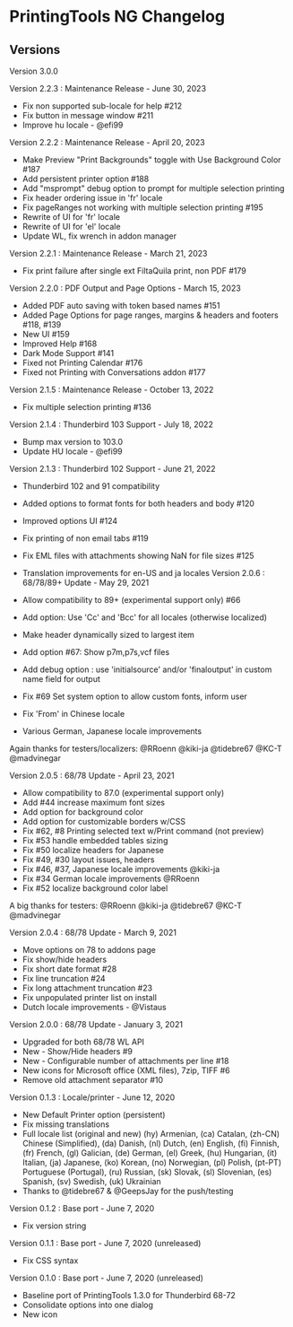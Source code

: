 # PrintingTools NG Changelog

## Versions

Version 3.0.0

Version 2.2.3 : Maintenance Release - June 30, 2023

- Fix non supported sub-locale for help #212
- Fix button in message window #211
- Improve hu locale - @efi99

Version 2.2.2 : Maintenance Release - April 20, 2023

- Make Preview "Print Backgrounds" toggle with Use Background Color #187
- Add persistent printer option #188
- Add "msprompt" debug option to prompt for multiple selection printing 
- Fix header ordering issue in 'fr' locale
- Fix pageRanges not working with multiple selection printing #195
- Rewrite of UI for 'fr' locale
- Rewrite of UI for 'el' locale
- Update WL, fix wrench in addon manager

Version 2.2.1 : Maintenance Release - March 21, 2023

- Fix print failure after single ext FiltaQuila print, non PDF #179

Version 2.2.0 : PDF Output and Page Options - March 15, 2023

- Added PDF auto saving with token based names #151
- Added Page Options for page ranges, margins & headers and footers #118, #139
- New UI #159
- Improved Help #168
- Dark Mode Support #141
- Fixed not Printing Calendar #176
- Fixed not Printing with Conversations addon #177

Version 2.1.5 : Maintenance Release  - October 13, 2022

- Fix multiple selection printing #136

Version 2.1.4 : Thunderbird 103 Support - July 18, 2022

- Bump max version to 103.0
- Update HU locale - @efi99

Version 2.1.3 : Thunderbird 102 Support - June 21, 2022

- Thunderbird 102 and 91 compatibility 
- Added options to format fonts for both headers and body #120
- Improved options UI #124
- Fix printing of non email tabs #119
- Fix EML files with attachments showing NaN for file sizes #125
- Translation improvements for en-US and ja locales
Version 2.0.6 : 68/78/89+ Update - May 29, 2021

- Allow compatibility to 89+ (experimental support only) #66
- Add option: Use 'Cc' and 'Bcc' for all locales (otherwise localized)
- Make header dynamically sized to largest item
- Add option #67: Show p7m,p7s,vcf files
- Add debug option : use 'initialsource' and/or 'finaloutput' 
  in custom name field for output
- Fix #69  Set system option to allow custom fonts, inform user
- Fix 'From' in Chinese locale
- Various German, Japanese locale improvements

Again thanks for testers/localizers:
@RRoenn
@kiki-ja
@tidebre67 
@KC-T 
@madvinegar

Version 2.0.5 : 68/78 Update - April 23, 2021

- Allow compatibility to 87.0 (experimental support only)
- Add #44 increase maximum font sizes
- Add option for background color
- Add option for customizable borders w/CSS
- Fix #62, #8 Printing selected text w/Print command (not preview)
- Fix #53 handle embedded tables sizing
- Fix #50 localize headers for Japanese
- Fix #49, #30 layout issues, headers 
- Fix #46, #37, Japanese locale improvements @kiki-ja
- Fix #34 German locale improvements @RRoenn
- Fix #52 localize background color label

A big thanks for testers:
@RRoenn
@kiki-ja
@tidebre67 
@KC-T 
@madvinegar

Version 2.0.4 : 68/78 Update - March 9, 2021

- Move options on 78 to addons page 
- Fix show/hide headers 
- Fix short date format #28
- Fix line truncation #24
- Fix long attachment truncation #23
- Fix unpopulated printer list on install
- Dutch locale improvements - @Vistaus


Version 2.0.0 : 68/78 Update - January 3, 2021

- Upgraded for both 68/78 WL API
- New - Show/Hide headers #9
- New - Configurable number of attachments per line #18
- New icons for Microsoft office (XML files), 7zip, TIFF #6
- Remove old attachment separator #10

Version 0.1.3 : Locale/printer - June 12, 2020

- New Default Printer option (persistent)
- Fix missing translations
- Full locale list (original and new)
  (hy) Armenian, (ca) Catalan, (zh-CN) Chinese (Simplified), 
  (da) Danish, (nl) Dutch, (en) English, (fi) Finnish, 
  (fr) French, (gl) Galician, (de) German, (el) Greek, 
  (hu) Hungarian, (it) Italian, (ja) Japanese, (ko) Korean,
  (no) Norwegian, (pl) Polish, (pt-PT) Portuguese (Portugal), 
  (ru) Russian, (sk) Slovak, (sl) Slovenian, (es) Spanish, 
  (sv) Swedish, (uk) Ukrainian
- Thanks to @tidebre67 & @GeepsJay for the push/testing

Version 0.1.2 : Base port - June 7, 2020

- Fix version string

Version 0.1.1 : Base port - June 7, 2020 (unreleased)

- Fix CSS syntax

Version 0.1.0 : Base port - June 7, 2020 (unreleased)

- Baseline port of PrintingTools 1.3.0 for Thunderbird 68-72
- Consolidate options into one dialog
- New icon
